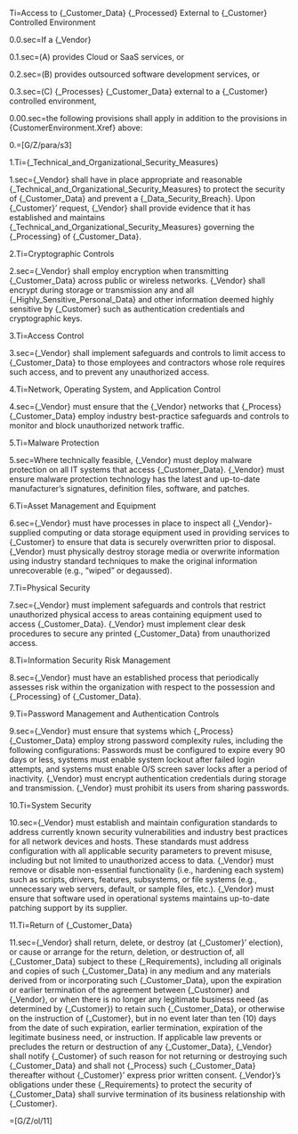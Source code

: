 Ti=Access to {_Customer_Data} {_Processed} External to {_Customer} Controlled Environment

0.0.sec=If a {_Vendor}

0.1.sec=(A) provides Cloud or SaaS services, or

0.2.sec=(B) provides outsourced software development services, or

0.3.sec=(C) {_Processes} {_Customer_Data} external to a {_Customer} controlled environment,

0.00.sec=the following provisions shall apply in addition to the provisions in {CustomerEnvironment.Xref} above:

0.=[G/Z/para/s3]

1.Ti={_Technical_and_Organizational_Security_Measures}

1.sec={_Vendor} shall have in place appropriate and reasonable {_Technical_and_Organizational_Security_Measures} to protect the security of {_Customer_Data} and prevent a {_Data_Security_Breach}. Upon {_Customer}’ request, {_Vendor} shall provide evidence that it has established and maintains {_Technical_and_Organizational_Security_Measures} governing the {_Processing} of {_Customer_Data}.

2.Ti=Cryptographic Controls

2.sec={_Vendor} shall employ encryption when transmitting {_Customer_Data} across public or wireless networks. {_Vendor} shall encrypt during storage or transmission any and all {_Highly_Sensitive_Personal_Data} and other information deemed highly sensitive by {_Customer} such as authentication credentials and cryptographic keys.

3.Ti=Access Control

3.sec={_Vendor} shall implement safeguards and controls to limit access to {_Customer_Data} to those employees and contractors whose role requires such access, and to prevent any unauthorized access.

4.Ti=Network, Operating System, and Application Control

4.sec={_Vendor} must ensure that the {_Vendor} networks that {_Process} {_Customer_Data} employ industry best-practice safeguards and controls to monitor and block unauthorized network traffic.

5.Ti=Malware Protection

5.sec=Where technically feasible, {_Vendor} must deploy malware protection on all IT systems that access {_Customer_Data}. {_Vendor} must ensure malware protection technology has the latest and up-to-date manufacturer’s signatures, definition files, software, and patches.

6.Ti=Asset Management and Equipment

6.sec={_Vendor} must have processes in place to inspect all {_Vendor}-supplied computing or data storage equipment used in providing services to {_Customer} to ensure that data is securely overwritten prior to disposal. {_Vendor} must physically destroy storage media or overwrite information using industry standard techniques to make the original information unrecoverable (e.g., “wiped” or degaussed).

7.Ti=Physical Security

7.sec={_Vendor} must implement safeguards and controls that restrict unauthorized physical access to areas containing equipment used to access {_Customer_Data}. {_Vendor} must implement clear desk procedures to secure any printed {_Customer_Data} from unauthorized access.

8.Ti=Information Security Risk Management

8.sec={_Vendor} must have an established process that periodically assesses risk within the organization with respect to the possession and {_Processing} of {_Customer_Data}.

9.Ti=Password Management and Authentication Controls

9.sec={_Vendor} must ensure that systems which {_Process} {_Customer_Data} employ strong password complexity rules, including the following configurations: Passwords must be configured to expire every 90 days or less, systems must enable system lockout after failed login attempts, and systems must enable O/S screen saver locks after a period of inactivity. {_Vendor} must encrypt authentication credentials during storage and transmission. {_Vendor} must prohibit its users from sharing passwords.

10.Ti=System Security

10.sec={_Vendor} must establish and maintain configuration standards to address currently known security vulnerabilities and industry best practices for all network devices and hosts. These standards must address configuration with all applicable security parameters to prevent misuse, including but not limited to unauthorized access to data. {_Vendor} must remove or disable non-essential functionality (i.e., hardening each system) such as scripts, drivers, features, subsystems, or file systems (e.g., unnecessary web servers, default, or sample files, etc.). {_Vendor} must ensure that software used in operational systems maintains up-to-date patching support by its supplier.

11.Ti=Return of {_Customer_Data}

11.sec={_Vendor} shall return, delete, or destroy (at {_Customer}’ election), or cause or arrange for the return, deletion, or destruction of, all {_Customer_Data} subject to these {_Requirements}, including all originals and copies of such {_Customer_Data} in any medium and any materials derived from or incorporating such {_Customer_Data}, upon the expiration or earlier termination of the agreement between {_Customer} and {_Vendor}, or when there is no longer any legitimate business need (as determined by {_Customer}) to retain such {_Customer_Data}, or otherwise on the instruction of {_Customer}, but in no event later than ten (10) days from the date of such expiration, earlier termination, expiration of the legitimate business need, or instruction. If applicable law prevents or precludes the return or destruction of any {_Customer_Data}, {_Vendor} shall notify {_Customer} of such reason for not returning or destroying such {_Customer_Data} and shall not {_Process} such {_Customer_Data} thereafter without {_Customer}’ express prior written consent. {_Vendor}’s obligations under these {_Requirements} to protect the security of {_Customer_Data} shall survive termination of its business relationship with {_Customer}.

=[G/Z/ol/11]
